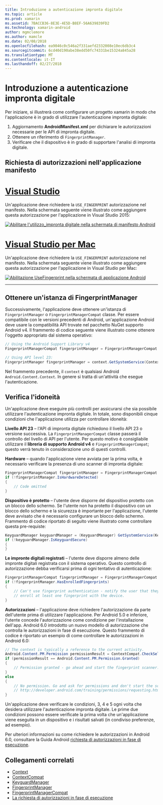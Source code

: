 ```yaml
---
title: Introduzione a autenticazione impronta digitale
ms.topic: article
ms.prod: xamarin
ms.assetid: 7BACCB36-8E3E-4E5D-B8EF-56A639839FD2
ms.technology: xamarin-android
author: mgmclemore
ms.author: mamcle
ms.date: 02/08/2018
ms.openlocfilehash: ea9046c0c546a2f331aefd2332008e10ec6db3c4
ms.sourcegitcommit: 6cd40d190abe38edd50fc74331be15324a845a28
ms.translationtype: MT
ms.contentlocale: it-IT
ms.lasthandoff: 02/27/2018
---
```

# <a name="getting-started-with-fingerprint-authentication"></a>Introduzione a autenticazione impronta digitale

Per iniziare, si illustrerà come configurare un progetto xamarin in modo che l'applicazione è in grado di utilizzare l'autenticazione impronta digitale:

1. Aggiornamento **AndroidManifest.xml** per dichiarare le autorizzazioni necessarie per le API di impronta digitale.
2. Ottenere un riferimento di `FingerprintManager`.
3. Verificare che il dispositivo è in grado di supportare l'analisi di impronta digitale.

## <a name="requesting-permissions-in-the-application-manifest"></a>Richiesta di autorizzazioni nell'applicazione manifesto

# <a name="visual-studiotabvswin"></a>[Visual Studio](#tab/vswin)

Un'applicazione deve richiedere la `USE_FINGERPRINT` autorizzazione nel manifesto. Nella schermata seguente viene illustrato come aggiungere questa autorizzazione per l'applicazione in Visual Studio 2015:

[![Abilitare l'utilizzo\_impronta digitale nella schermata di manifesto Android](get-started-images/fingerprint-01-vs.png)](get-started-images/fingerprint-01-vs.png) 

# <a name="visual-studio-for-mactabvsmac"></a>[Visual Studio per Mac](#tab/vsmac)

Un'applicazione deve richiedere la `USE_FINGERPRINT` autorizzazione nel manifesto. Nella schermata seguente viene illustrato come aggiungere questa autorizzazione per l'applicazione in Visual Studio per Mac:

[![Abilitazione UseFingerprint nella schermata di applicazione Android](get-started-images/fingerprint-01-xs.png)](get-started-images/fingerprint-01-xs.png) 

-----

## <a name="getting-an-instance-of-the-fingerprintmanager"></a>Ottenere un'istanza di FingerprintManager

Successivamente, l'applicazione deve ottenere un'istanza di `FingerprintManager` o `FingerprintManagerCompat` classe. Per essere compatibile con le versioni precedenti di Android, un'applicazione Android deve usare la compatibilità API trovate nel pacchetto NuGet supporto Android v4. Il frammento di codice seguente viene illustrato come ottenere l'oggetto appropriato dal sistema operativo: 

```csharp
// Using the Android Support Library v4
FingerprintManagerCompat fingerprintManager = FingerprintManagerCompat.From(context);

// Using API level 23:
FingerprintManager fingerprintManager = context.GetSystemService(Context.FingerprintService) as FingerprintManager;
```  

Nel frammento precedente, il `context` è qualsiasi Android `Android.Content.Context`. In genere si tratta di un'attività che esegue l'autenticazione.

## <a name="checking-for-eligibility"></a>Verifica l'idoneità

Un'applicazione deve eseguire più controlli per assicurarsi che sia possibile utilizzare l'autenticazione impronta digitale. In totale, sono disponibili cinque condizioni che l'applicazione utilizza per controllare idoneità:  
 

**Livello API 23** &ndash; l'API di impronta digitale richiedono il livello API 23 o versione successiva. La `FingerprintManagerCompat` classe passerà il controllo del livello di API per l'utente. Per questo motivo è consigliabile utilizzare il **libreria di supporto Android v4** e `FingerprintManagerCompat`; questo verrà tenuto in considerazione uno di questi controlli.

**Hardware** &ndash; quando l'applicazione viene avviata per la prima volta, è necessario verificare la presenza di uno scanner di impronta digitale:

```csharp
FingerprintManagerCompat fingerprintManager = FingerprintManagerCompat.From(context);
if (!fingerprintManager.IsHardwareDetected)
{
    // Code omitted
}
```
    
**Dispositivo è protetto** &ndash; l'utente deve disporre del dispositivo protetto con un blocco dello schermo. Se l'utente non ha protetto il dispositivo con un blocco dello schermo e la sicurezza è importante per l'applicazione, l'utente deve avvisato che è necessario configurare un blocco dello schermo. Frammento di codice riportato di seguito viene illustrato come controllare questa pre-requiste:

```csharp
KeyguardManager keyguardManager = (KeyguardManager) GetSystemService(KeyguardService);
if (!keyguardManager.IsKeyguardSecure)
{
}
```

**Le impronte digitali registrati** &ndash; l'utente deve disporre almeno delle impronte digitali registrata con il sistema operativo. Questo controllo di autorizzazione debba verificarsi prima di ogni tentativo di autenticazione:

```csharp
FingerprintManagerCompat fingerprintManager = FingerprintManagerCompat.From(context);
if (!fingerprintManager.HasEnrolledFingerprints)
{
    // Can't use fingerprint authentication - notify the user that they need to
    // enroll at least one fingerprint with the device.
}
```

**Autorizzazioni** &ndash; l'applicazione deve richiedere l'autorizzazione da parte dell'utente prima di utilizzare l'applicazione. Per Android 5.0 e inferiore, l'utente concede l'autorizzazione come condizione per l'installazione dell'app. Android 6.0 introdotto un nuovo modello di autorizzazione che controlla le autorizzazioni in fase di esecuzione. Questo frammento di codice è riportato un esempio di come controllare le autorizzazioni in Android 6.0:

```csharp
// The context is typically a reference to the current activity.
Android.Content.PM.Permission permissionResult = ContextCompat.CheckSelfPermission(context, Manifest.Permission.UseFingerprint);
if (permissionResult == Android.Content.PM.Permission.Granted)
{
    // Permission granted - go ahead and start the fingerprint scanner.
}
else
{
    // No permission. Go and ask for permissions and don't start the scanner. See
    // http://developer.android.com/training/permissions/requesting.html
}
```

Un'applicazione deve verificare le condizioni, 3, 4 e 5 ogni volta che desidera utilizzare l'autenticazione impronta digitale. Le prime due condizioni possono essere verificate la prima volta che un'applicazione viene eseguita in un dispositivo e i risultati salvati (in condiviso preferenze, ad esempio).

Per ulteriori informazioni su come richiedere le autorizzazioni in Android 6.0, consultare la Guida Android [richiesta di autorizzazioni in fase di esecuzione](http://developer.android.com/training/permissions/requesting.html).



## <a name="related-links"></a>Collegamenti correlati

- [Context](https://developer.xamarin.com/api/type/Android.Content.Context/)
- [ContextCompat](https://developer.xamarin.com/api/type/Android.Support.V4.Content.ContextCompat/)
- [KeyguardManager](https://developer.xamarin.com/api/type/Android.App.KeyguardManager/)
- [FingerprintManager](http://developer.android.com/reference/android/hardware/fingerprint/FingerprintManager.html)
- [FingerprintManagerCompat](http://developer.android.com/reference/android/support/v4/hardware/fingerprint/FingerprintManagerCompat.html)
- [La richiesta di autorizzazioni in fase di esecuzione](http://developer.android.com/training/permissions/requesting.html)
